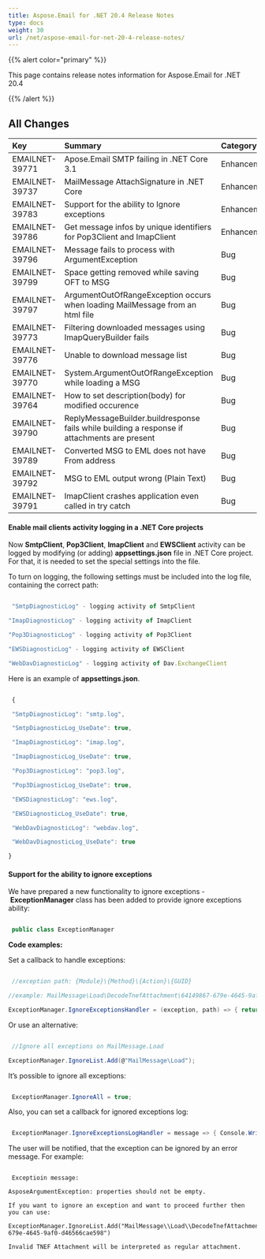 ```yaml
---
title: Aspose.Email for .NET 20.4 Release Notes
type: docs
weight: 30
url: /net/aspose-email-for-net-20-4-release-notes/
---
```


{{% alert color="primary" %}} 

This page contains release notes information for Aspose.Email for .NET 20.4

{{% /alert %}} 
## **All Changes**

|**Key**|**Summary**|**Category**|
| :- | :- | :- |
|EMAILNET-39771|Apose.Email SMTP failing in .NET Core 3.1|Enhancement|
|EMAILNET-39737|MailMessage AttachSignature in .NET Core|Enhancement|
|EMAILNET-39783|Support for the ability to Ignore exceptions|Enhancement|
|EMAILNET-39786|Get message infos by unique identifiers for Pop3Client and ImapClient|Enhancement|
|EMAILNET-39796|Message fails to process with ArgumentException|Bug|
|EMAILNET-39799|Space getting removed while saving OFT to MSG|Bug|
|EMAILNET-39797|ArgumentOutOfRangeException occurs when loading MailMessage from an html file|Bug|
|EMAILNET-39773|Filtering downloaded messages using ImapQueryBuilder fails|Bug|
|EMAILNET-39776|Unable to download message list|Bug|
|EMAILNET-39770|System.ArgumentOutOfRangeException while loading a MSG|Bug|
|EMAILNET-39764|How to set description(body) for modified occurence|Bug|
|EMAILNET-39790|ReplyMessageBuilder.buildresponse fails while building a response if attachments are present|Bug|
|EMAILNET-39789|Converted MSG to EML does not have From address|Bug|
|EMAILNET-39792|MSG to EML output wrong (Plain Text)|Bug|
|EMAILNET-39791|ImapClient crashes application even called in try catch|Bug|

#### **Enable mail clients activity logging in a .NET Core projects**
Now **SmtpClient**, **Pop3Client**, **ImapClient** and **EWSClient** activity can be logged by modifying (or adding) **appsettings.json** file in .NET Core project. For that, it is needed to set the special settings into the file.

To turn on logging, the following settings must be included into the log file, containing the correct path:

``` javascript

 "SmtpDiagnosticLog" - logging activity of SmtpClient

"ImapDiagnosticLog" - logging activity of ImapClient

"Pop3DiagnosticLog" - logging activity of Pop3Client

"EWSDiagnosticLog" - logging activity of EWSClient

"WebDavDiagnosticLog" - logging activity of Dav.ExchangeClient

```

Here is an example of **appsettings.json**.

``` javascript

 {

 "SmtpDiagnosticLog": "smtp.log",

 "SmtpDiagnosticLog_UseDate": true,

 "ImapDiagnosticLog": "imap.log",

 "ImapDiagnosticLog_UseDate": true,

 "Pop3DiagnosticLog": "pop3.log",

 "Pop3DiagnosticLog_UseDate": true,

 "EWSDiagnosticLog": "ews.log",

 "EWSDiagnosticLog_UseDate": true,

 "WebDavDiagnosticLog": "webdav.log",

 "WebDavDiagnosticLog_UseDate": true

}

```
#### **Support for the ability to ignore exceptions**
We have prepared a new functionality to ignore exceptions - **ExceptionManager** class has been added to provide ignore exceptions ability:

``` cs

 public class ExceptionManager

```

**Code examples:**

Set a callback to handle exceptions:

``` cs

 //exception path: {Module}\{Method}\{Action}\{GUID}

//example: MailMessage\Load\DecodeTnefAttachment\64149867-679e-4645-9af0-d46566cae598

ExceptionManager.IgnoreExceptionsHandler = (exception, path) => { return path.Equals(@"MailMessage\Load"); };  //Ignore all exceptions on MailMessage.Load

```

Or use an alternative:

``` cs

 //Ignore all exceptions on MailMessage.Load

ExceptionManager.IgnoreList.Add(@"MailMessage\Load");

```

It’s possible to ignore all exceptions:

``` cs

 ExceptionManager.IgnoreAll = true;

```

Also, you can set a callback for ignored exceptions log:

``` cs

 ExceptionManager.IgnoreExceptionsLogHandler = message => { Console.WriteLine("--- EXCEPTION IGNORED ---" + message); };

```

The user will be notified, that the exception can be ignored by an error message. For example:

```

 Exceptioin message:

AsposeArgumentException: properties should not be empty.

If you want to ignore an exception and want to proceed further then you can use:

ExceptionManager.IgnoreList.Add("MailMessage\\Load\\DecodeTnefAttachment\\64149867-679e-4645-9af0-d46566cae598")

Invalid TNEF Attachment will be interpreted as regular attachment.

```
